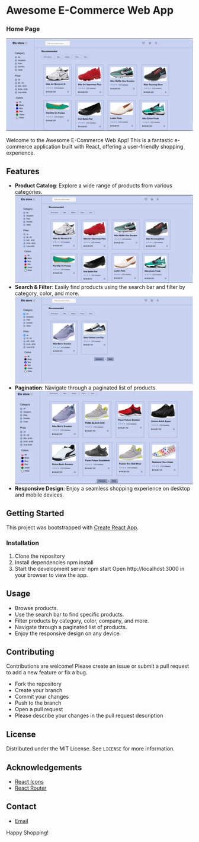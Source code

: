 # Awesome E-Commerce Web App

### Home Page
![App Screenshot](/Working/Home.png)

Welcome to the Awesome E-Commerce Web App! This is a fantastic e-commerce application built with React, offering a user-friendly shopping experience.

## Features

- **Product Catalog**: Explore a wide range of products from various categories.
![App Screenshot](/Working/Home.png)
- **Search & Filter**: Easily find products using the search bar and filter by category, color, and more.
![App Screenshot](/Working/Filter.png)
- **Pagination**: Navigate through a paginated list of products.
![App Screenshot](/Working/Paginate.png)
- **Responsive Design**: Enjoy a seamless shopping experience on desktop and mobile devices.


## Getting Started

This project was bootstrapped with [Create React App](https://github.com/facebook/create-react-app).

### Installation

1. Clone the repository
2. Install dependencies
     npm install
3. Start the development server
        npm start
        Open http://localhost:3000 in your browser to view the app.

## Usage

- Browse products.
- Use the search bar to find specific products.
- Filter products by category, color, company, and more.
- Navigate through a paginated list of products.
- Enjoy the responsive design on any device.

## Contributing

Contributions are welcome! Please create an issue or submit a pull request to add a new feature or fix a bug.

- Fork the repository
- Create your branch
- Commit your changes
- Push to the branch
- Open a pull request
- Please describe your changes in the pull request description

## License

Distributed under the MIT License. See `LICENSE` for more information.

## Acknowledgements

- [React Icons](https://react-icons.github.io/react-icons/)
- [React Router](https://reactrouter.com/)


## Contact

- [Email](mailto:ayushpal74553@gmail.com)


Happy Shopping!